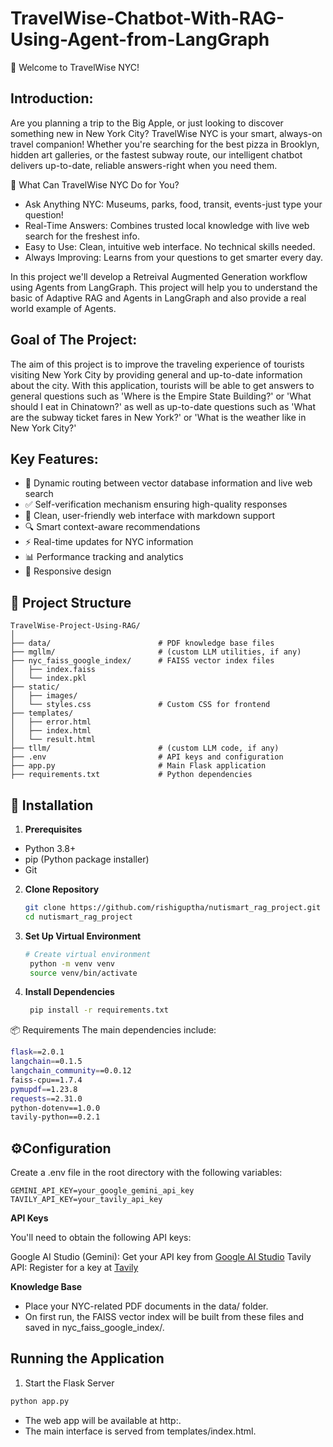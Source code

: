 # TravelWise-Chatbot-With-RAG-Using-Agent-from-LangGraph
👋 Welcome to TravelWise NYC!

## Introduction:
Are you planning a trip to the Big Apple, or just looking to discover something new in New York City? TravelWise NYC is your smart, always-on travel companion!
Whether you're searching for the best pizza in Brooklyn, hidden art galleries, or the fastest subway route, our intelligent chatbot delivers up-to-date, reliable answers-right when you need them.

🚀 What Can TravelWise NYC Do for You?

- Ask Anything NYC: Museums, parks, food, transit, events-just type your question!
- Real-Time Answers: Combines trusted local knowledge with live web search for the freshest info.
- Easy to Use: Clean, intuitive web interface. No technical skills needed.
- Always Improving: Learns from your questions to get smarter every day.

In this project we'll develop a Retreival Augmented Generation workflow using Agents from LangGraph.
This project will help you to understand the basic of Adaptive RAG and Agents in LangGraph and also provide a real world example of Agents.

## Goal of The Project:
The aim of this project is to improve the traveling experience of tourists visiting New York City by providing general and up-to-date information about the city.
With this application, tourists will be able to get answers to general questions such as 'Where is the Empire State Building?' or 'What should I eat in Chinatown?' as well as up-to-date questions such as 'What are the subway ticket fares in New York?' or 'What is the weather like in New York City?'

## Key Features:

- 🧠 Dynamic routing between vector database information and live web search
- ✅ Self-verification mechanism ensuring high-quality responses
- 🎨 Clean, user-friendly web interface with markdown support
- 🔍 Smart context-aware recommendations
- ⚡ Real-time updates for NYC information
- 📊 Performance tracking and analytics
- 📱 Responsive design

## 📁 Project Structure

```
TravelWise-Project-Using-RAG/
│
├── data/                        # PDF knowledge base files
├── mgllm/                       # (custom LLM utilities, if any)
├── nyc_faiss_google_index/      # FAISS vector index files
│   ├── index.faiss
│   └── index.pkl
├── static/
│   ├── images/
│   └── styles.css               # Custom CSS for frontend
├── templates/
│   ├── error.html
│   ├── index.html
│   └── result.html
├── tllm/                        # (custom LLM code, if any)
├── .env                         # API keys and configuration
├── app.py                       # Main Flask application
├── requirements.txt             # Python dependencies

```

## 🔧 Installation

1. **Prerequisites**
- Python 3.8+
- pip (Python package installer)
- Git

2. **Clone Repository**
   ```bash
   git clone https://github.com/rishiguptha/nutismart_rag_project.git
   cd nutismart_rag_project
   ```

3. **Set Up Virtual Environment**
   ```bash
   # Create virtual environment
    python -m venv venv
    source venv/bin/activate
   ```
4. **Install Dependencies**
   ```bash
    pip install -r requirements.txt
   ```
📦 Requirements
 The main dependencies include:
   
  ``` bash
  flask==2.0.1
  langchain==0.1.5
  langchain_community==0.0.12
  faiss-cpu==1.7.4
  pymupdf==1.23.8
  requests==2.31.0
  python-dotenv==1.0.0
  tavily-python==0.2.1
  ```
## ⚙️**Configuration**

Create a .env file in the root directory with the following variables:
```
GEMINI_API_KEY=your_google_gemini_api_key
TAVILY_API_KEY=your_tavily_api_key
```

 **API Keys**
 
You'll need to obtain the following API keys:

Google AI Studio (Gemini): Get your API key from [Google AI Studio](https://aistudio.google.com/prompts/new_chat)
Tavily API: Register for a key at [Tavily](https://app.tavily.com/home)

**Knowledge Base**
- Place your NYC-related PDF documents in the data/ folder.
- On first run, the FAISS vector index will be built from these files and saved in nyc_faiss_google_index/.

## **Running the Application**
1. Start the Flask Server

``` bash
python app.py

```
- The web app will be available at http:.
- The main interface is served from templates/index.html.




